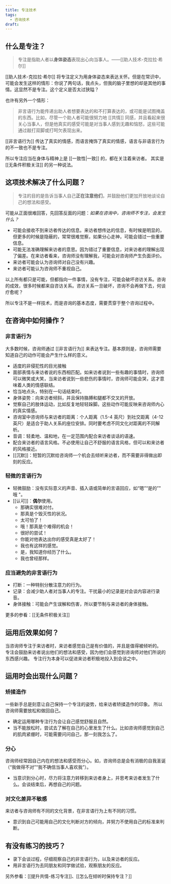 ```yaml
---
title: 专注技术
tags:
  - 咨询技术
draft:
---
```


## 什么是专注？

> 专注是指助人者以**身体姿态**表现出心向当事人。——[[助人技术-克拉拉·希尔]]

[[助人技术-克拉拉·希尔]] 将专注定义为用身体姿态来表达关怀。但是在常识中，可能会发生这样的情形：你说了两句话，我点头，但我的脑子里想的却是其他的事情。这显然不是专注。这个定义是否太过狭隘？

也许有另外一个情形：

> 非言语行为能传递出助人者想要表达的和不打算表达的，或可能是试图掩盖的东西。比如，尽管一个助人者可能很努力地 [[共情]] 同感，并且看起来很关心当事人，但是他真实的感受可能是对当事人感到无趣和恼怒，这些可能通过敲打双脚或打呵欠表现出来。

[[非言语行为]] 传达了真实的情感，而语言掩饰了真实的情感，语言与非语言行为的不一致也不是专注。

所以专注应当在身体与精神上是 [[一致性|一致]] 的，都在关注着来访者。
其实是 [[无条件积极关注]] 的另一种说法。

## 这项技术解决了什么问题？

> 专注的目的是告诉当事人自己**正在注意他们**，并鼓励他们更加开放地谈论自己的想法和感受。

可能从正面很难回答，先回答反面的问题：*如果在咨询中，咨询师不专注，会发生什么？*

- 可能会接收不到来访者传达的信息。来访者想传达的信息，有时候是明显的，但更多的时候是隐蔽的，常常很难觉察，如果分心走神，可能会错过一些重要信息。
- 可能无法准确理解来访者的意思。因为错过了重要信息，对来访者的理解出现了偏差。在来访者看来，咨询师没有理解我，可能会对咨询师产生负面评价。
- 来访者可能会认为咨询师对自己没有兴趣。
- 来访者可能认为咨询师不重视自己。

以上所有都只是可能，但都指向一件事情，没有专注，可能会破坏咨访关系。咨询的成效，很多时候都来自咨访关系。咨访关系一旦破坏，咨询不会再做下去，何谈疗愈呢？

所以专注不是一样技术，而是咨询的基本态度，需要贯穿于整个咨询过程中。

## 在咨询中如何操作？

### 非言语行为

大多数时候，咨询师通过 [[非言语行为]] 来表达专注。基本原则是，咨询师需要知道自己的动作可能会产生什么样的意义。

- 适度的非侵犯性的目光接触
- 面部表情与来访者说的东西相匹配。如来访者说到一些有趣的事情时，咨询师可以微笑或大笑，当来访者说到一些悲伤的事情时，咨询师可能会哭，这才意味着人类的情感联结。
- 恰当地点头，特别在一句话结束时。
- 身体姿势：向来访者倾斜，并且保持胳膊和腿都不交叉的开放。
- 觉察自己的肢体运动，比如反复地轻轻跺脚。这些动作可能反映来咨询师内心的真实情感。
- 咨询室中咨询师与来访者的距离：个人距离（1.5-4 英尺）到社交距离（4-12 英尺）是适合于助人关系的座位安排。同时要考虑不同文化对距离的不同解析。
- 音调：轻柔地、温和地，在一定范围内配合来访者谈话的语速。
- 配合来访者的语言风格。不必使用让自己不舒服的语言风格，但可以和来访者的风格接近。
- [[沉默]]：短暂的沉默给咨询师一个机会去倾听来访者，而不需要非得做出即刻的反应。

### 轻微的言语行为

- 轻微鼓励：没有实际意义的声音、插入语或简单的言语回应，如“嗯”“是的”" 哦 "。
- [[认可]]：**偶尔**使用。
	- 那确实很难对付。
	- 那真是个毁灭性的状况。
	- 太可怕了！
	- 哦！那真是个难得的机会！
	- 很好的尝试！
	- 你能对他表达出你的感受真是太好了！
	- 我也有这样的感觉。
	- 是，我知道你经历了什么。
	- 我也曾经那样。

### 应当避免的非言语行为

- 打断：一种特别分散注意力的行为。
- 记录：会减少助人者对当事人的专注。干扰最小的记录是对会谈内容进行录音。
- 身体接触：可能会产生误解和伤害，所以要节制与来访者的身体接触。

更多的参看：[[无条件积极关注]]

## 运用后效果如何？

当咨询师专注于来访者时，来访者感觉自己是有价值的，并且是值得被倾听的。
专注会鼓励来访者说出他们的想法和感受，因为他们会感觉到咨询师对他们所说的东西感兴趣。
专注行为本身可以促进来访者积极地投入到会谈之中。

## 运用时会出现什么问题？

### 矫揉造作

一些新手总是刻意让自己保持一个专注的姿势，给来访者矫揉造作的印象。
所以咨询师需要放松和做回自己。

- 确定运用哪种专注行为会让自己感觉舒服且自然。
- 当不能放松时，尝试去了解在自己的心里发生了什么。比如咨询师感觉到自己的肌肉紧绷时，可能需要问问自己，那一刻我怎么了。

### 分心

咨询师经常因自己内在的想法和感受而分心。如，咨询师总是会有消极的自我圣诞（“我做得不对”“我不确信当事人喜欢我”）。

- 当意识到分心时，尽力将注意力转移到来访者身上，并思考来访者发生了什么。会谈结束后，再想自己的问题。

### 对文化差异不敏感

来访者与咨询师有不同的文化背景，在非言语行为上有不同的习惯。

- 意识到自己可能用自己的文化判断对方的倾向，并努力不使用自己的标准来判断。

## 有没有练习的技巧？

- 录下会谈过程，仔细观察自己的非言语行为，以及来访者的反应。
- 用非言语行为去同朋友和同学做试验，观察朋友的反应。

另外参看：[[提升共情-练习专注]]、[[怎么在倾听时保持专注？]]

















